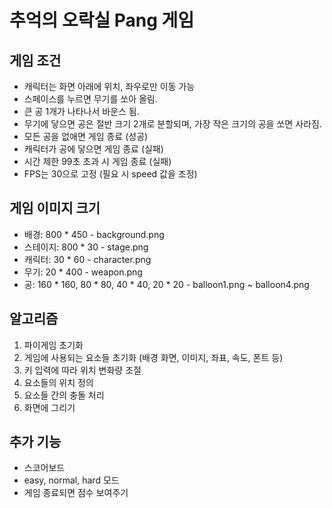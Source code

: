 # 추억의 오락실 Pang 게임  

## 게임 조건 

- 캐릭터는 화면 아래에 위치, 좌우로만 이동 가능 
- 스페이스를 누르면 무기를 쏘아 올림.
- 큰 공 1개가 나타나서 바운스 됨. 
- 무기에 닿으면 공은 절반 크기 2개로 분할되며, 가장 작은 크기의 공을 쏘면 사라짐. 
- 모든 공을 없애면 게임 종료 (성공) 
- 캐릭터가 공에 닿으면 게임 종료 (실패)
- 시간 제한 99초 초과 시 게임 종료 (실패)
- FPS는 30으로 고정 (필요 시 speed 값을 조정)

## 게임 이미지 크기 

- 배경: 800 * 450 - background.png
- 스테이지: 800 * 30 - stage.png 
- 캐릭터: 30 * 60 - character.png
- 무기: 20 * 400 - weapon.png 
- 공: 160 * 160, 80 * 80, 40 * 40, 20 * 20 - balloon1.png ~ balloon4.png 

## 알고리즘 

1. 파이게임 초기화 
2. 게임에 사용되는 요소들 초기화 (배경 화면, 이미지, 좌표, 속도, 폰트 등)
3. 키 입력에 따라 위치 변화량 조절
4. 요소들의 위치 정의
5. 요소들 간의 충돌 처리 
6. 화면에 그리기 

## 추가 기능 

- 스코어보드
- easy, normal, hard 모드 
- 게임 종료되면 점수 보여주기 
